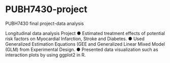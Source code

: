 # PUBH7430-project
PUBH7430 final project-data analysis

Longitudinal data analysis Project
● Estimated treatment effects of potential risk factors on Myocardial Infarction, Stroke and
Diabetes.
● Used Generalized Estimation Equations (GEE and Generalized Linear Mixed Model
(GLM) from Experimental Design.
● Presented data visualization such as interaction plots by using ggplot2 in R.
